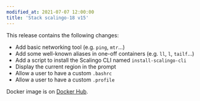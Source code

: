 ```yaml
---
modified_at: 2021-07-07 12:00:00
title: 'Stack scalingo-18 v15'
---
```


This release contains the following changes:
* Add basic networking tool (e.g. `ping`, `mtr`...)
* Add some well-known aliases in one-off containers (e.g. `ll`, `l`, `tailf`...)
* Add a script to install the Scalingo CLI named `install-scalingo-cli`
* Display the current region in the prompt
* Allow a user to have a custom `.bashrc`
* Allow a user to have a custom `.profile`

Docker image is on [Docker Hub](https://hub.docker.com/r/scalingo/scalingo-18).
